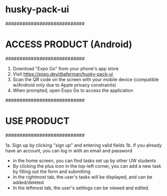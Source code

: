# husky-pack-ui

############################
# ACCESS PRODUCT (Android) #
############################

1. Download "Expo Go" from your phone's app store
2. Visit https://expo.dev/@aferman/husky-pack-ui
3. Scan the QR code on the screen with your mobile device (compatible w/Android only due to Apple privacy constraints)
5. When prompted, open Expo Go to access the application

############################
#        USE PRODUCT       #
############################

1a. Sign up by clicking "sign up" and entering valid fields
1b. If you already have an account, you can log in with an email and password

- in the home screen, you can find tasks set up by other UW students
- By clicking the plus icon in the top-left corner, you can add a new task by filling out the form and submitting
- In the rightmost tab, the user's tasks will be displayed, and can be added/deleted
- In the leftmost tab, the user's settings can be viewed and edited.
